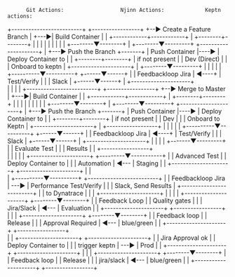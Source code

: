           Git Actions:                  Njinn Actions:             Keptn actions:

   +-------------------------+        +-----------------+
+--► Create a Feature Branch |   +---►| Build Container |
|  +------------+------------+   |    +--------+--------+
|               |                |            |
|               |                |            |
|      +--------▼--------+       |   +--------▼---------+      +---------------------+
|  +---► Push the Branch +-------+   |  Push Container  |----► | Deploy Container to |
|      +--------+--------+           | if not present   |      | Dev (Direct)        | 
|                                    | Onboard to keptn |      +---------------------+
|                                    +--------▼---------+                 | 
|                                             |                           | 
|                                  +----------▼----------+         +------▼------+
|                                  | Feedbackloop Jira   | ◄----+  | Test/Verify |
|                                  | Slack               |         +------▼------+
|                                  +---------------------+  
|
|
|
|  +-------------------------+        +-----------------+
+--►   Merge to Master       |   +---►| Build Container |
|  +------------+------------+   |    +--------+--------+
|               |                |            |
|               |                |            |
|      +--------▼--------+       |   +--------▼---------+      +---------------------+
|  +---► Push the Branch +-------+   |  Push Container  |----► | Deploy Container to |
|      +--------+--------+           | if not present   |      | Dev                 | 
|                                    | Onboard to Keptn |      +---------------------+
|                                    +------------------+                 | 
|                                             |                           | 
|                                  +----------▼----------+         +------▼------+
|                                  | Feedbackloop Jira   | ◄----+  | Test/Verify |
|                                  | Slack               |         +------▼------+
|                                  +---------------------+                | 
|                                                                         |
|                                                                 +-------▼---------+
|                                                                 |  Evaluate Test  |
|                                                                 |     Results     |
|                                                                 +-----------------+  
|                                                                         |
|                                                                         |
|                                  +---------------------+      +---------▼-----------+
|                                  |    Advanced Test    |      | Deploy Container to |
|                                  |     Automation      | ◄--- |       Staging       | 
|                                  +---------------------+      +---------------------+
|                                             |                             
|                                  +----------▼----------+      +-------------------------+
|                                  | Feedbackloop Jira   | ---► | Performance Test/Verify |
|                                  | Slack, Send Results |      +-------------------------+
|                                  |   to Dynatrace      |                  |
|                                  +---------------------+                  |
|                                                                           |
|                                  +---------------------+         +--------▼--------+
|                                  |     Feedback Loop   |         |  Quality gates  |
|                                  |      Jira/Slack     |  ◄---   |   Evaluation    |
|                                  +---------------------+         +-----------------+  
|                                                                           |
|                                  +---------------------+         +--------▼--------+
|                                  |    Feedback loop    |         |     Release     |
|                                  |  Approval Required  |  ◄---   |    blue/green   |
|                                  +---------------------+         +-----------------+                                                                            
| 
|                                  +---------------------+       +---------------------+
|                                  |   Jira Approval ok  |       | Deploy Container to |
|                                  |    trigger keptn    |  ---► |         Prod        | 
|                                  +---------------------+       +---------------------+
|                                                                           |
|                                  +---------------------+         +--------▼--------+
|                                  |    Feedback loop    |         |     Release     |
|                                  |  jira/slack         |  ◄---   |    blue/green   |
|                                  +---------------------+         +-----------------+                   


